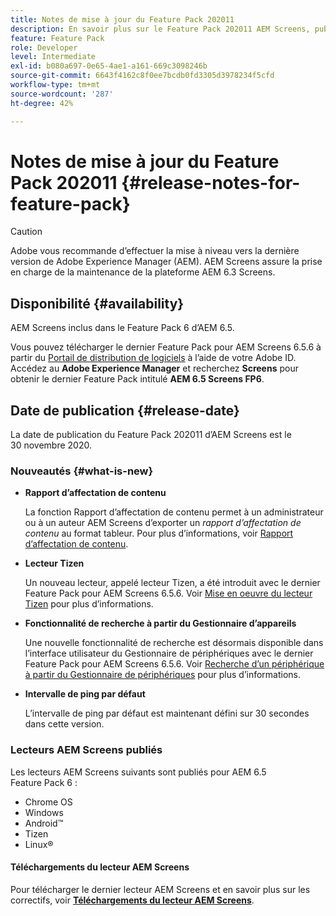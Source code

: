 ```yaml
---
title: Notes de mise à jour du Feature Pack 202011
description: En savoir plus sur le Feature Pack 202011 AEM Screens, publié le 30 novembre 2020.
feature: Feature Pack
role: Developer
level: Intermediate
exl-id: b080a697-0e65-4ae1-a161-669c3098246b
source-git-commit: 6643f4162c8f0ee7bcdb0fd3305d3978234f5cfd
workflow-type: tm+mt
source-wordcount: '287'
ht-degree: 42%

---
```


# Notes de mise à jour du Feature Pack 202011 {#release-notes-for-feature-pack}

>[!CAUTION]
>Adobe vous recommande d’effectuer la mise à niveau vers la dernière version de Adobe Experience Manager (AEM). AEM Screens assure la prise en charge de la maintenance de la plateforme AEM 6.3 Screens.

## Disponibilité {#availability}

AEM Screens inclus dans le Feature Pack 6 d’AEM 6.5.

Vous pouvez télécharger le dernier Feature Pack pour AEM Screens 6.5.6 à partir du [Portail de distribution de logiciels](https://experience.adobe.com/#/downloads/content/software-distribution/en/aem.html) à l’aide de votre Adobe ID. Accédez au **Adobe Experience Manager** et recherchez **Screens** pour obtenir le dernier Feature Pack intitulé **AEM 6.5 Screens FP6**.

## Date de publication {#release-date}

La date de publication du Feature Pack 202011 d’AEM Screens est le 30 novembre 2020.

### Nouveautés {#what-is-new}

* **Rapport d’affectation de contenu**

  La fonction Rapport d’affectation de contenu permet à un administrateur ou à un auteur AEM Screens d’exporter un *rapport d’affectation de contenu* au format tableur.
Pour plus d’informations, voir [Rapport d’affectation de contenu](/help/user-guide/content-assignment-report.md).


* **Lecteur Tizen**

  Un nouveau lecteur, appelé lecteur Tizen, a été introduit avec le dernier Feature Pack pour AEM Screens 6.5.6.
Voir [Mise en oeuvre du lecteur Tizen](/help/user-guide/tizen-player.md) pour plus d’informations.

* **Fonctionnalité de recherche à partir du Gestionnaire d’appareils**

  Une nouvelle fonctionnalité de recherche est désormais disponible dans l’interface utilisateur du Gestionnaire de périphériques avec le dernier Feature Pack pour AEM Screens 6.5.6.
Voir [Recherche d’un périphérique à partir du Gestionnaire de périphériques](/help/user-guide/device-registration.md#search-device) pour plus d’informations.

* **Intervalle de ping par défaut**

  L’intervalle de ping par défaut est maintenant défini sur 30 secondes dans cette version.

### Lecteurs AEM Screens publiés

Les lecteurs AEM Screens suivants sont publiés pour AEM 6.5 Feature Pack 6 :

* Chrome OS
* Windows
* Android™
* Tizen
* Linux®

#### Téléchargements du lecteur AEM Screens

Pour télécharger le dernier lecteur AEM Screens et en savoir plus sur les correctifs, voir **[Téléchargements du lecteur AEM Screens](https://download.macromedia.com/screens/index.html)**.
